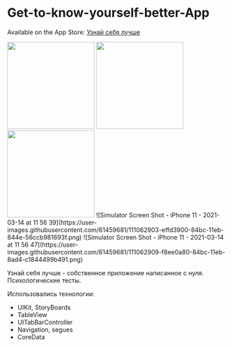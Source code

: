 # Get-to-know-yourself-better-App
Available on the App Store: [Узнай себя лучше](https://apps.apple.com/ru/app/%D1%83%D0%B7%D0%BD%D0%B0%D0%B9-%D1%81%D0%B5%D0%B1%D1%8F-%D0%BB%D1%83%D1%87%D1%88%D0%B5/id1551821646)

<img src = "https://user-images.githubusercontent.com/61459681/111062815-5f265d80-84bc-11eb-995f-99f69bca582d.png" width = "200">
<img src = "https://user-images.githubusercontent.com/61459681/111062903-effd3900-84bc-11eb-844e-56ccb981693f.png" width = "200">
<img src = "https://user-images.githubusercontent.com/61459681/111062909-f8ee0a80-84bc-11eb-8ad4-c1844499b491.png" width = "200">
![Simulator Screen Shot - iPhone 11 - 2021-03-14 at 11 56 39](https://user-images.githubusercontent.com/61459681/111062903-effd3900-84bc-11eb-844e-56ccb981693f.png)
![Simulator Screen Shot - iPhone 11 - 2021-03-14 at 11 56 47](https://user-images.githubusercontent.com/61459681/111062909-f8ee0a80-84bc-11eb-8ad4-c1844499b491.png)

Узнай себя лучше - собственное приложение написанное с нуля. Психологические тесты.

Использовались технологии:
* UIKit, StoryBoards
* TableView
* UITabBarController
* Navigation, segues
* CoreData
